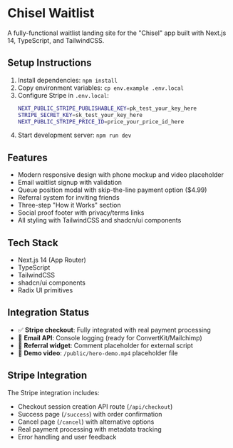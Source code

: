 # Chisel Waitlist

A fully-functional waitlist landing site for the "Chisel" app built with Next.js 14, TypeScript, and TailwindCSS.

## Setup Instructions

1. Install dependencies: `npm install`
2. Copy environment variables: `cp env.example .env.local`
3. Configure Stripe in `.env.local`:
   ```bash
   NEXT_PUBLIC_STRIPE_PUBLISHABLE_KEY=pk_test_your_key_here
   STRIPE_SECRET_KEY=sk_test_your_key_here
   NEXT_PUBLIC_STRIPE_PRICE_ID=price_your_price_id_here
   ```
4. Start development server: `npm run dev`

## Features

- Modern responsive design with phone mockup and video placeholder
- Email waitlist signup with validation
- Queue position modal with skip-the-line payment option ($4.99)
- Referral system for inviting friends
- Three-step "How it Works" section
- Social proof footer with privacy/terms links
- All styling with TailwindCSS and shadcn/ui components

## Tech Stack

- Next.js 14 (App Router)
- TypeScript
- TailwindCSS
- shadcn/ui components
- Radix UI primitives

## Integration Status

- ✅ **Stripe checkout**: Fully integrated with real payment processing
- 🔧 **Email API**: Console logging (ready for ConvertKit/Mailchimp)
- 🔧 **Referral widget**: Comment placeholder for external script
- 🔧 **Demo video**: `/public/hero-demo.mp4` placeholder file

## Stripe Integration

The Stripe integration includes:
- Checkout session creation API route (`/api/checkout`)
- Success page (`/success`) with order confirmation
- Cancel page (`/cancel`) with alternative options
- Real payment processing with metadata tracking
- Error handling and user feedback 